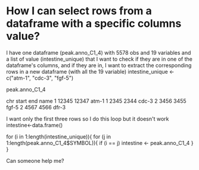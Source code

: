 
# How I can select rows from a dataframe with a specific columns value?

I have one dataframe (peak.anno_C1_4) with 5578 obs and 19 variables and a list of value (intestine_unique) that I want to check if they are in one of the dataframe's columns, and if they are in, I want to extract the corresponding rows in a new dataframe (with all the 19 variable)
intestine_unique <- c("atm-1", "cdc-3", "fgf-5")

peak.anno_C1_4 

chr  start    end       name
1    12345   12347     atm-1
1    2345    2344      cdc-3
2    3456    3455      fgf-5
2    4567    4566      dfr-3


I want only the first three rows so I do this loop but it doesn't work
intestine<-data.frame()

for (i in 1:length(intestine_unique)){
  for (j in 1:length(peak.anno_C1_4$SYMBOL)){
    if (i == j)
      intestine <- peak.anno_C1_4
  }
}

Can someone help me?

        